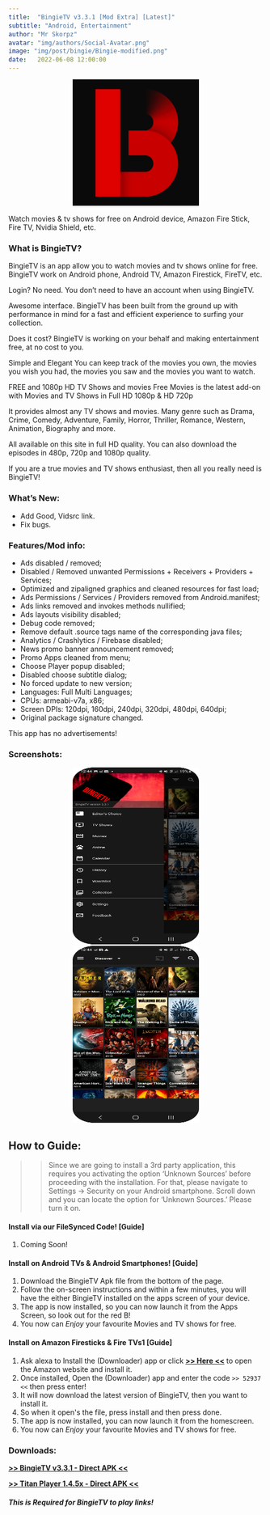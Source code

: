 ```yaml
---
title:  "BingieTV v3.3.1 [Mod Extra] [Latest]"
subtitle: "Android, Entertainment"
author: "Mr Skorpz"
avatar: "img/authors/Social-Avatar.png"
image: "img/post/bingie/Bingie-modified.png"
date:   2022-06-08 12:00:00
---
```


<div style="text-align: center"><img src="img/post/bingie/BingieTV.png" width="250" height="250" /></div>

Watch movies & tv shows for free on Android device, Amazon Fire Stick, Fire TV, Nvidia Shield, etc.

### What is BingieTV?

BingieTV is an app allow you to watch movies and tv shows online for free. BingieTV work on Android phone, Android TV, Amazon Firestick, FireTV, etc.

Login? No need.
You don’t need to have an account when using BingieTV.

Awesome interface.
BingieTV has been built from the ground up with performance in mind for a fast and efficient experience to surfing your collection.

Does it cost?
BingieTV is working on your behalf and making entertainment free, at no cost to you.

Simple and Elegant
You can keep track of the movies you own, the movies you wish you had, the movies you saw and the movies you want to watch.

FREE and 1080p HD TV Shows and movies
Free Movies is the latest add-on with Movies and TV Shows in Full HD 1080p & HD 720p

It provides almost any TV shows and movies.
Many genre such as Drama, Crime, Comedy, Adventure, Family, Horror, Thriller, Romance, Western, Animation, Biography and more.

All available on this site in full HD quality.
You can also download the episodes in 480p, 720p and 1080p quality.

If you are a true movies and TV shows enthusiast, then all you really need is BingieTV!

### What’s New:
- Add Good, Vidsrc link.
- Fix bugs.

### Features/Mod info:

- Ads disabled / removed;
- Disabled / Removed unwanted Permissions + Receivers + Providers + Services;
- Optimized and zipaligned graphics and cleaned resources for fast load;
- Ads Permissions / Services / Providers removed from Android.manifest;
- Ads links removed and invokes methods nullified;
- Ads layouts visibility disabled;
- Debug code removed;
- Remove default .source tags name of the corresponding java files;
- Analytics / Crashlytics / Firebase disabled;
- News promo banner announcement removed;
- Promo Apps cleaned from menu;
- Choose Player popup disabled;
- Disabled choose subtitle dialog;
- No forced update to new version;
- Languages: Full Multi Languages;
- CPUs: armeabi-v7a, x86;
- Screen DPIs: 120dpi, 160dpi, 240dpi, 320dpi, 480dpi, 640dpi;
- Original package signature changed.

This app has no advertisements!

### Screenshots:

<div style="text-align: center"><img src="img/post/bingie/Bingie-Screenshot-1.png" width="250" height="350" /></div>

<div style="text-align: center"><img src="img/post/bingie/Bingie-Screenshot-2.png" width="250" height="350" /></div>


## How to Guide:

>>Since we are going to install a 3rd party application, this requires you activating the option ‘Unknown Sources’ before proceeding with the installation.
For that, please navigate to Settings -> Security on your Android smartphone. Scroll down and you can locate the option for ‘Unknown Sources.’ Please turn it on.

#### Install via our FileSynced Code! [Guide]

1. Coming Soon!

#### Install on Android TVs & Android Smartphones! [Guide]

1. Download the BingieTV Apk file from the bottom of the page.
2. Follow the on-screen instructions and within a few minutes, you will have the either BingieTV installed on the apps screen of your device.
3. The app is now installed, so you can now launch it from the Apps Screen, so look out for the red B!
4. You now can *Enjoy* your favourite Movies and TV shows for free.

#### Install on Amazon Firesticks & Fire TVs1 [Guide]

1. Ask alexa to Install the (Downloader) app or click [**>> Here <<**](https://amzn.to/3oIIJhM) to open the Amazon website and install it.
2. Once installed, Open the (Downloader) app and enter the code `>> 52937 <<` then press enter!
3. It will now download the latest version of BingieTV, then you want to install it.
4. So when it open's the file, press install and then press done.
5. The app is now installed, you can now launch it from the homescreen.
6. You now can *Enjoy* your favourite Movies and TV shows for free.


### Downloads:

[**>> BingieTV v3.3.1 - Direct APK <<**](https://bit.ly/BingieTVApk)

[**>> Titan Player 1.4.5x - Direct APK <<**](https://bit.ly/3CHbcLA)
##### This is Required for BingieTV to play links!


